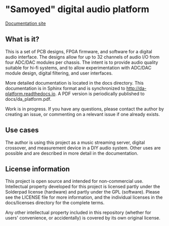 # "Samoyed" digital audio platform

[Documentation site](http://da-platform.readthedocs.io)

##  What is it?

This is a set of PCB designs, FPGA firmware, and software for a digital audio interface.  The designs allow for up to 32 channels of audio I/O from four ADC/DAC modules per chassis.  The intent is to provide audio quality suitable for hi-fi systems, and to allow experimentation with ADC/DAC module design, digital filtering, and user interfaces.

More detailed documentation is located in the docs directory.  This documentation is in Sphinx format and is synchronized to http://da-platform.readthedocs.io.  A PDF version is periodically published to docs/da_platform.pdf.

Work is in progress.  If you have any questions, please contact the author by creating an issue, or commenting on a relevant issue if one already exists.

##  Use cases

The author is using this project as a music streaming server, digital crossover, and measurement device in a DIY audio system.  Other uses are possible and are described in more detail in the documentation.

## License information

This project is open source and intended for non-commercial use.  Intellectual property developed for this project is licensed partly under the Solderpad license (hardware) and partly under the GPL (software).  Please see the LICENSE file for more information, and the individual licenses in the docs/licenses directory for the complete terms.

Any other intellectual property included in this repository (whether for users' convenience, or accidentally) is covered by its own original license.


